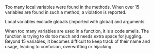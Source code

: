 Too many local variables were found in the methods. When over 15 variables are found in such a method, a violation is reported.

Local variables exclude globals (imported with global) and arguments. 

When too many variables are used in a function, it is a code smells. The function is trying to do too much and needs extra space for juggling.
Beyond 15 variables, it becomes difficult to keep track of their name and usage, leading to confusion, overwritting or hijacking. 

<?php

// This function is OK : 3 vars are arguments, 3 others are globals.
function a20a3g3($a1, $a2, $a3) {
    global $a4, $a5, $a6;
    
    $a1  = 1;
    $a2  = 2;
    $a3  = 3 ;
    $a4  = 4 ;
    $a5  = 5 ;
    $a6  = 6 ;
    $a7  = 7 ;
    $a8  = 8 ;
    $a9  = 9 ;
    $a10 = 10;
    $a11  = 11;
    $a12  = 12;
    $a13  = 13 ;
    $a14  = 14 ;
    $a15  = 15 ;
    $a16  = 16 ;
    $a17  = 17 ;
    $a18  = 18 ;
    $a19  = 19 ;
    $a20 = 20;

}

// This function has too many variables
function a20() {
    
    $a1  = 1;
    $a2  = 2;
    $a3  = 3 ;
    $a4  = 4 ;
    $a5  = 5 ;
    $a6  = 6 ;
    $a7  = 7 ;
    $a8  = 8 ;
    $a9  = 9 ;
    $a10 = 10;
    $a11  = 11;
    $a12  = 12;
    $a13  = 13 ;
    $a14  = 14 ;
    $a15  = 15 ;
    $a16  = 16 ;
    $a17  = 17 ;
    $a18  = 18 ;
    $a19  = 19 ;
    $a20 = 20;

}

?>

